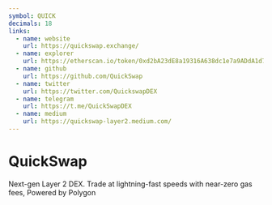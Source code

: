 ```yaml
---
symbol: QUICK
decimals: 18
links:
  - name: website
    url: https://quickswap.exchange/
  - name: explorer
    url: https://etherscan.io/token/0xd2bA23dE8a19316A638dc1e7a9ADdA1d74233368
  - name: github
    url: https://github.com/QuickSwap
  - name: twitter
    url: https://twitter.com/QuickswapDEX
  - name: telegram
    url: https://t.me/QuickSwapDEX
  - name: medium
    url: https://quickswap-layer2.medium.com/
---
```


# QuickSwap

Next-gen Layer 2 DEX. Trade at lightning-fast speeds with near-zero gas fees, Powered by Polygon
